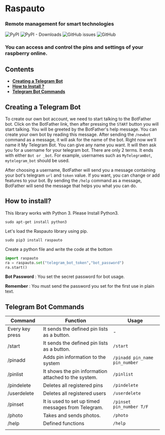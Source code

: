 # Raspauto
### Remote management for smart technologies

![PyPI](https://img.shields.io/pypi/v/raspauto) ![PyPI - Downloads](https://img.shields.io/pypi/dm/raspauto) ![GitHub issues](https://img.shields.io/github/issues-raw/aattk/raspauto) ![GitHub](https://img.shields.io/github/license/aattk/raspauto)

### You can access and control the pins and settings of your raspberry online.


## Contents
- [**Creating a Telegram Bot**](#creating-a-telegram-bot)
- [**How to Install ?**](#how-to-install)
- [**Telegram Bot Commands**](#Telegram-Bot-Commands)

## Creating a Telegram Bot

To create our own bot account, we need to start talking to the BotFather bot. Click on the BotFather link, then after pressing the ``START`` button you will start talking. You will be greeted by the BotFather's help message. You can create your own bot by reading this message.
After sending the ``/newbot`` command as a message, it will ask for the name of the bot. Right now we'll name it My Telegram Bot. You can give any name you want. It will then ask you for a username for your telegram bot. There are only 2 terms. It ends with either ``Bot or _bot``. For example, usernames such as ``MyTelegramBot``, ``mytelegram_bot`` should be used.

After choosing a username, BotFather will send you a message containing your bot's telegram ``url`` and ``token`` value. If you want, you can change or add features to your bot. By sending the ``/help`` command as a message, BotFather will send the message that helps you what you can do.


## How to install?
This library works with Python 3. Please Install Python3.

``sudo apt-get install python3``

Let's load the Raspauto library using pip.

``sudo pip3 install raspauto``

Create a python file and write the code at the bottom

``` python
import raspauto
ra = raspauto.set("telegram_bot_token","bot_password")
ra.start()
```
**Bot Password** : You set the secret password for bot usage.

**Remember**     : You must send the password you set for the first use in plain text.
## Telegram Bot Commands
|Command|Function|Usage|
|-|-|-|
|Every key press|It sends the defined pin lists as a button.|-|
|/start|It sends the defined pin lists as a button.|``/start``|
|/pinadd|Adds pin information to the system|``/pinadd pin_name pin_number``|
|/pinlist|It shows the pin information attached to the system.|``/pinlist``|
|/pindelete|Deletes all registered pins|``/pindelete``|
|/userdelete|Deletes all registered users|``/userdelete``|
|/pinset|It is used to set up timed messages from Telegram.|``/pinset pin_number T/F``|
|/photo|Takes and sends photos.|``/photo``|
|/help|Defined functions|``/help``|
||||


